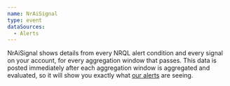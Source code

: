 ```yaml
---
name: NrAiSignal
type: event
dataSources:
  - Alerts
---
```


NrAiSignal shows details from every NRQL alert condition and every signal on your account, for every aggregation window that passes. This data is posted immediately after each aggregation window is aggregated and evaluated, so it will show you exactly what [our alerts](https://docs.newrelic.com/docs/alerts-applied-intelligence/new-relic-alerts/get-started/alerts-ai-overview-page) are seeing.